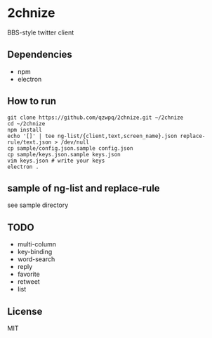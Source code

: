 # 2chnize

BBS-style twitter client

## Dependencies

* npm
* electron

## How to run

```shell
git clone https://github.com/qzwpq/2chnize.git ~/2chnize
cd ~/2chnize
npm install
echo '[]' | tee ng-list/{client,text,screen_name}.json replace-rule/text.json > /dev/null
cp sample/config.json.sample config.json
cp sample/keys.json.sample keys.json
vim keys.json # write your keys
electron .
```

## sample of ng-list and replace-rule

see sample directory

## TODO

* multi-column
* key-binding
* word-search
* reply
* favorite
* retweet
* list

## License

MIT
